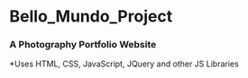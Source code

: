 # Bello_Mundo_Project


### A Photography Portfolio Website
*Uses HTML, CSS, JavaScript, JQuery and other JS Libraries


